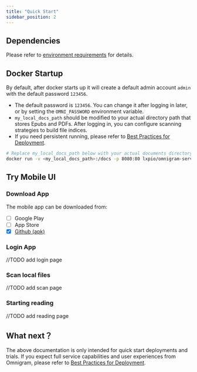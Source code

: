 ```yaml
---
title: "Quick Start"
sidebar_position: 2
---
```


## Dependencies

Please refer to [environment requirements](../install/requirements) for details.

## Docker Startup

By default, after docker starts up it will create a default admin account `admin` with the default password `123456`.

- The default password is `123456`. You can change it after logging in later, or by setting the `OMNI_PASSWORD` environment variable.
- `my_local_docs_path` should be modified to your actual directory path that stores Epubs and PDFs. After logging in, you can configure scanning strategies to build file indices.
- If you need persistent running, please refer to [Best Practices for Deployment](../install/best_practice).

```bash
# Replace my_local_docs_path below with your actual documents directory
docker run -v <my_local_docs_path>:/docs -p 8080:80 lxpio/omnigram-server:v0.1.2-alpine
```

## Try Mobile UI

### Download App

The mobile app can be downloaded from:

- [ ] Google Play
- [ ] App Store
- [x] [Github (apk)](https://github.com/lxpio/omnigram)

### Login App

//TODO add login page

<!-- [] -->

### Scan local files

//TODO add scan page

### Starting reading

//TODO add reading page

## What next？

The above documentation is only intended for quick start deployments and trials. If you expect full service capabilities and user experiences from Omnigram, please refer to [Best Practices for Deployment](../install/best_practice).
